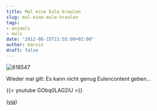 ```yaml
---
title: Mal eine Eule kraulen
slug: mal-eine-eule-kraulen
tags:
- animals
- owls
date: "2012-08-15T11:55:00+02:00"
author: marvin
draft: false
---
```

![616547](/images/616547.jpg)

Wieder mal gilt: Es kann nicht genug Eulencontent geben...

{{< youtube GObq0LAG2iU >}}

([via](http://www.kraftfuttermischwerk.de/blogg/?p=40107))